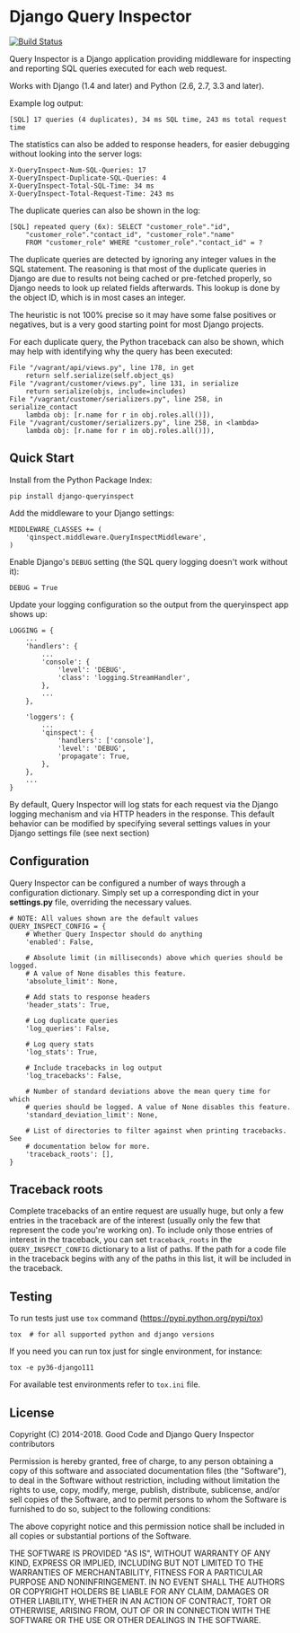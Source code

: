 # Django Query Inspector

[![Build Status](https://travis-ci.org/dobarkod/django-queryinspect.svg?branch=master)](https://travis-ci.org/dobarkod/django-queryinspect?branch=master)

Query Inspector is a Django application providing middleware for inspecting
and reporting SQL queries executed for each web request.

Works with Django (1.4 and later) and Python (2.6, 2.7, 3.3 and later).

Example log output:

    [SQL] 17 queries (4 duplicates), 34 ms SQL time, 243 ms total request time

The statistics can also be added to response headers, for easier debugging
without looking into the server logs:

    X-QueryInspect-Num-SQL-Queries: 17
    X-QueryInspect-Duplicate-SQL-Queries: 4
    X-QueryInspect-Total-SQL-Time: 34 ms
    X-QueryInspect-Total-Request-Time: 243 ms

The duplicate queries can also be shown in the log:

    [SQL] repeated query (6x): SELECT "customer_role"."id",
        "customer_role"."contact_id", "customer_role"."name"
        FROM "customer_role" WHERE "customer_role"."contact_id" = ?

The duplicate queries are detected by ignoring any integer values in the SQL
statement. The reasoning is that most of the duplicate queries in Django are
due to results not being cached or pre-fetched properly, so Django needs to
look up related fields afterwards. This lookup is done by the object ID, which
is in most cases an integer.

The heuristic is not 100% precise so it may have some false positives or
negatives, but is a very good starting point for most Django projects.

For each duplicate query, the Python traceback can also be shown, which may
help with identifying why the query has been executed:

    File "/vagrant/api/views.py", line 178, in get
        return self.serialize(self.object_qs)
    File "/vagrant/customer/views.py", line 131, in serialize
        return serialize(objs, include=includes)
    File "/vagrant/customer/serializers.py", line 258, in serialize_contact
        lambda obj: [r.name for r in obj.roles.all()]),
    File "/vagrant/customer/serializers.py", line 258, in <lambda>
        lambda obj: [r.name for r in obj.roles.all()]),

## Quick Start

Install from the Python Package Index:

    pip install django-queryinspect

Add the middleware to your Django settings:

    MIDDLEWARE_CLASSES += (
        'qinspect.middleware.QueryInspectMiddleware',
    )

Enable Django's `DEBUG` setting (the SQL query logging doesn't work without
it):

    DEBUG = True

Update your logging configuration so the output from the queryinspect app
shows up:

    LOGGING = {
        ...
        'handlers': {
            ...
            'console': {
                'level': 'DEBUG',
                'class': 'logging.StreamHandler',
            },
            ...
        },

        'loggers': {
            ...
            'qinspect': {
                'handlers': ['console'],
                'level': 'DEBUG',
                'propagate': True,
            },
        },
        ...
    }

By default, Query Inspector will log stats for each request via the Django
logging mechanism and via HTTP headers in the response. This default
behavior can be modified by specifying several settings values in your
Django settings file (see next section)

## Configuration

Query Inspector can be configured a number of ways through a configuration
dictionary. Simply set up a corresponding dict in your **settings.py** file,
overriding the necessary values.

    # NOTE: All values shown are the default values
    QUERY_INSPECT_CONFIG = {
        # Whether Query Inspector should do anything
        'enabled': False,

        # Absolute limit (in milliseconds) above which queries should be logged.
        # A value of None disables this feature.
        'absolute_limit': None,

        # Add stats to response headers
        'header_stats': True,

        # Log duplicate queries
        'log_queries': False,

        # Log query stats
        'log_stats': True,

        # Include tracebacks in log output
        'log_tracebacks': False,

        # Number of standard deviations above the mean query time for which
        # queries should be logged. A value of None disables this feature.
        'standard_deviation_limit': None,

        # List of directories to filter against when printing tracebacks. See
        # documentation below for more.
        'traceback_roots': [],
    }

## Traceback roots

Complete tracebacks of an entire request are usually huge, but only a few
entries in the traceback are of the interest (usually only the few that
represent the code you're working on). To include only those entries of
interest in the traceback, you can set `traceback_roots` in the
`QUERY_INSPECT_CONFIG` dictionary to a list of paths.  If the path for a code
file in the traceback begins with any of the paths in this list, it will be
included in the traceback.

## Testing

To run tests just use `tox` command (https://pypi.python.org/pypi/tox)

    tox  # for all supported python and django versions

If you need you can run tox just for single environment, for instance:

    tox -e py36-django111

For available test environments refer to `tox.ini` file.


## License

Copyright (C) 2014-2018. Good Code and Django Query Inspector contributors

Permission is hereby granted, free of charge, to any person obtaining a copy
of this software and associated documentation files (the "Software"), to deal
in the Software without restriction, including without limitation the rights
to use, copy, modify, merge, publish, distribute, sublicense, and/or sell
copies of the Software, and to permit persons to whom the Software is
furnished to do so, subject to the following conditions:

The above copyright notice and this permission notice shall be included in
all copies or substantial portions of the Software.

THE SOFTWARE IS PROVIDED "AS IS", WITHOUT WARRANTY OF ANY KIND, EXPRESS OR
IMPLIED, INCLUDING BUT NOT LIMITED TO THE WARRANTIES OF MERCHANTABILITY,
FITNESS FOR A PARTICULAR PURPOSE AND NONINFRINGEMENT. IN NO EVENT SHALL THE
AUTHORS OR COPYRIGHT HOLDERS BE LIABLE FOR ANY CLAIM, DAMAGES OR OTHER
LIABILITY, WHETHER IN AN ACTION OF CONTRACT, TORT OR OTHERWISE, ARISING FROM,
OUT OF OR IN CONNECTION WITH THE SOFTWARE OR THE USE OR OTHER DEALINGS IN
THE SOFTWARE.
